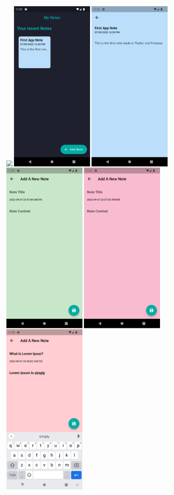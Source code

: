 <img src="ScreenShot/video1.gif" width="200">
<img src="ScreenShot/Screenshot1.png" width="200">
<img src="ScreenShot/Screenshot2.png" width="200">
<img src="ScreenShot/Screenshot3.png" width="200">
<img src="ScreenShot/Screenshot4.png" width="200">
<img src="ScreenShot/Screenshot5.png" width="200">
